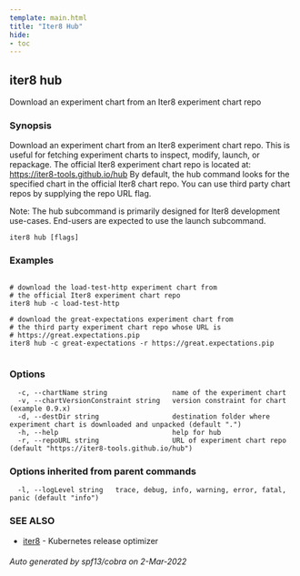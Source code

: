 ```yaml
---
template: main.html
title: "Iter8 Hub"
hide:
- toc
---
```

## iter8 hub

Download an experiment chart from an Iter8 experiment chart repo

### Synopsis


Download an experiment chart from an Iter8 experiment chart repo.
This is useful for fetching experiment charts to inspect, modify, launch, or repackage. 
The official Iter8 experiment chart repo is located at: https://iter8-tools.github.io/hub
By default, the hub command looks for the specified chart in the official Iter8 chart repo. 
You can use third party chart repos by supplying the repo URL flag.

Note: 
	The hub subcommand is primarily designed for Iter8 development use-cases.
	End-users are expected to use the launch subcommand.


```
iter8 hub [flags]
```

### Examples

```

# download the load-test-http experiment chart from 
# the official Iter8 experiment chart repo
iter8 hub -c load-test-http

# download the great-expectations experiment chart from 
# the third party experiment chart repo whose URL is 
# https://great.expectations.pip
iter8 hub -c great-expectations -r https://great.expectations.pip
	
```

### Options

```
  -c, --chartName string                name of the experiment chart
  -v, --chartVersionConstraint string   version constraint for chart (example 0.9.x)
  -d, --destDir string                  destination folder where experiment chart is downloaded and unpacked (default ".")
  -h, --help                            help for hub
  -r, --repoURL string                  URL of experiment chart repo (default "https://iter8-tools.github.io/hub")
```

### Options inherited from parent commands

```
  -l, --logLevel string   trace, debug, info, warning, error, fatal, panic (default "info")
```

### SEE ALSO

* [iter8](iter8.md)	 - Kubernetes release optimizer

###### Auto generated by spf13/cobra on 2-Mar-2022
